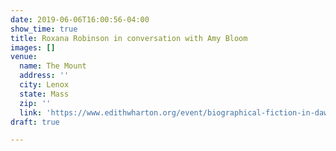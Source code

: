 ```yaml
---
date: 2019-06-06T16:00:56-04:00
show_time: true
title: Roxana Robinson in conversation with Amy Bloom
images: []
venue:
  name: The Mount
  address: ''
  city: Lenox
  state: Mass
  zip: ''
  link: 'https://www.edithwharton.org/event/biographical-fiction-in-dawsons-fall/ '
draft: true

---
```

